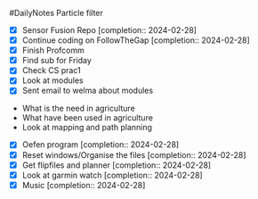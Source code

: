 #DailyNotes
 Particle filter
- [x] Sensor Fusion Repo  [completion:: 2024-02-28]
- [x] Continue coding on FollowTheGap  [completion:: 2024-02-28]
- [x]  Finish Profcomm
- [x] Find sub for Friday
- [x] Check CS prac1
- [x] Look at modules
- [x] Sent email to welma about modules

- What is the need in agriculture
- What have been used in agriculture
- Look at mapping and path planning

- [x] Oefen program  [completion:: 2024-02-28]
- [x] Reset windows/Organise the files  [completion:: 2024-02-28]
- [x] Get flipfiles and planner  [completion:: 2024-02-28]
- [x] Look at garmin watch  [completion:: 2024-02-28]
- [x] Music  [completion:: 2024-02-28]